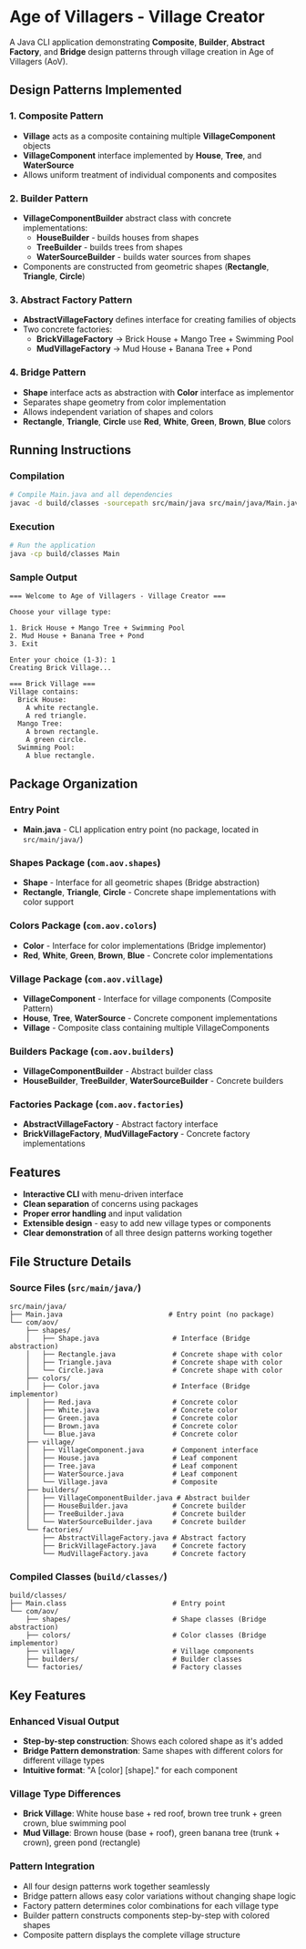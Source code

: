 # Age of Villagers - Village Creator

A Java CLI application demonstrating **Composite**, **Builder**, **Abstract Factory**, and **Bridge** design patterns through village creation in Age of Villagers (AoV).

## Design Patterns Implemented

### 1. Composite Pattern
- **Village** acts as a composite containing multiple **VillageComponent** objects
- **VillageComponent** interface implemented by **House**, **Tree**, and **WaterSource**
- Allows uniform treatment of individual components and composites

### 2. Builder Pattern
- **VillageComponentBuilder** abstract class with concrete implementations:
  - **HouseBuilder** - builds houses from shapes
  - **TreeBuilder** - builds trees from shapes  
  - **WaterSourceBuilder** - builds water sources from shapes
- Components are constructed from geometric shapes (**Rectangle**, **Triangle**, **Circle**)

### 3. Abstract Factory Pattern
- **AbstractVillageFactory** defines interface for creating families of objects
- Two concrete factories:
  - **BrickVillageFactory** → Brick House + Mango Tree + Swimming Pool
  - **MudVillageFactory** → Mud House + Banana Tree + Pond

### 4. Bridge Pattern
- **Shape** interface acts as abstraction with **Color** interface as implementor
- Separates shape geometry from color implementation
- Allows independent variation of shapes and colors
- **Rectangle**, **Triangle**, **Circle** use **Red**, **White**, **Green**, **Brown**, **Blue** colors

## Running Instructions

### Compilation
```bash
# Compile Main.java and all dependencies
javac -d build/classes -sourcepath src/main/java src/main/java/Main.java
```

### Execution
```bash
# Run the application
java -cp build/classes Main
```

### Sample Output
```
=== Welcome to Age of Villagers - Village Creator ===

Choose your village type:

1. Brick House + Mango Tree + Swimming Pool
2. Mud House + Banana Tree + Pond
3. Exit

Enter your choice (1-3): 1
Creating Brick Village...

=== Brick Village ===
Village contains:
  Brick House:
    A white rectangle.
    A red triangle.
  Mango Tree:
    A brown rectangle.
    A green circle.
  Swimming Pool:
    A blue rectangle.

```

## Package Organization

### Entry Point
- **Main.java** - CLI application entry point (no package, located in `src/main/java/`)

### Shapes Package (`com.aov.shapes`)
- **Shape** - Interface for all geometric shapes (Bridge abstraction)
- **Rectangle**, **Triangle**, **Circle** - Concrete shape implementations with color support

### Colors Package (`com.aov.colors`)
- **Color** - Interface for color implementations (Bridge implementor)
- **Red**, **White**, **Green**, **Brown**, **Blue** - Concrete color implementations

### Village Package (`com.aov.village`)
- **VillageComponent** - Interface for village components (Composite Pattern)
- **House**, **Tree**, **WaterSource** - Concrete component implementations
- **Village** - Composite class containing multiple VillageComponents

### Builders Package (`com.aov.builders`)
- **VillageComponentBuilder** - Abstract builder class
- **HouseBuilder**, **TreeBuilder**, **WaterSourceBuilder** - Concrete builders

### Factories Package (`com.aov.factories`)
- **AbstractVillageFactory** - Abstract factory interface
- **BrickVillageFactory**, **MudVillageFactory** - Concrete factory implementations

## Features

- **Interactive CLI** with menu-driven interface
- **Clean separation** of concerns using packages
- **Proper error handling** and input validation
- **Extensible design** - easy to add new village types or components
- **Clear demonstration** of all three design patterns working together

## File Structure Details

### Source Files (`src/main/java/`)
```
src/main/java/
├── Main.java                          # Entry point (no package)
└── com/aov/
    ├── shapes/
    │   ├── Shape.java                  # Interface (Bridge abstraction)
    │   ├── Rectangle.java              # Concrete shape with color
    │   ├── Triangle.java               # Concrete shape with color
    │   └── Circle.java                 # Concrete shape with color
    ├── colors/
    │   ├── Color.java                  # Interface (Bridge implementor)
    │   ├── Red.java                    # Concrete color
    │   ├── White.java                  # Concrete color
    │   ├── Green.java                  # Concrete color
    │   ├── Brown.java                  # Concrete color
    │   └── Blue.java                   # Concrete color
    ├── village/
    │   ├── VillageComponent.java       # Component interface
    │   ├── House.java                  # Leaf component
    │   ├── Tree.java                   # Leaf component
    │   ├── WaterSource.java            # Leaf component
    │   └── Village.java                # Composite
    ├── builders/
    │   ├── VillageComponentBuilder.java # Abstract builder
    │   ├── HouseBuilder.java           # Concrete builder
    │   ├── TreeBuilder.java            # Concrete builder
    │   └── WaterSourceBuilder.java     # Concrete builder
    └── factories/
        ├── AbstractVillageFactory.java # Abstract factory
        ├── BrickVillageFactory.java    # Concrete factory
        └── MudVillageFactory.java      # Concrete factory
```

### Compiled Classes (`build/classes/`)
```
build/classes/
├── Main.class                          # Entry point
└── com/aov/
    ├── shapes/                         # Shape classes (Bridge abstraction)
    ├── colors/                         # Color classes (Bridge implementor)
    ├── village/                        # Village components
    ├── builders/                       # Builder classes
    └── factories/                      # Factory classes
```


## Key Features

### Enhanced Visual Output
- **Step-by-step construction**: Shows each colored shape as it's added
- **Bridge Pattern demonstration**: Same shapes with different colors for different village types
- **Intuitive format**: "A [color] [shape]." for each component

### Village Type Differences
- **Brick Village**: White house base + red roof, brown tree trunk + green crown, blue swimming pool
- **Mud Village**: Brown house (base + roof), green banana tree (trunk + crown), green pond (rectangle)

### Pattern Integration
- All four design patterns work together seamlessly
- Bridge pattern allows easy color variations without changing shape logic
- Factory pattern determines color combinations for each village type
- Builder pattern constructs components step-by-step with colored shapes
- Composite pattern displays the complete village structure
